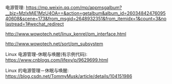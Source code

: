 
电源管理: https://mp.weixin.qq.com/mp/appmsgalbum?__biz=MzIxMjE1MzU4OA==&action=getalbum&album_id=2603484247609540608&scene=173&from_msgid=2648932351&from_itemidx=1&count=3&nolastread=1#wechat_redirect

http://www.wowotech.net/linux_kenrel/pm_interface.html

http://www.wowotech.net/sort/pm_subsystem

Linux 电源管理-休眠与唤醒(有示例代码): https://www.cnblogs.com/lifexy/p/9629699.html

Linux 的电源管理－休眠与唤醒: https://blog.csdn.net/TommyMusk/article/details/104151986